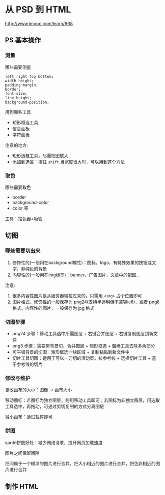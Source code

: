 # 从 PSD 到 HTML

http://www.imooc.com/learn/668

## PS 基本操作

### 测量

哪些需要测量

```text
left right top bottom;
width height;
padding margin;
border;
font-size;
line-height;
background-position;
```

用到哪些工具
  * 矩形框选工具
  * 信息面板
  * 字符面板

注意的地方:
  * 矩形选框工具，尽量把图放大
  * 添加到选区：按住 `shift` 当宽度很大时，可以用到这个方法

### 取色

哪些需要取色
  * border
  * background-color
  * color 等

工具：拾色器+吸管


## 切图

### 哪些需要切出来

1. 修饰性的(一般用在background属性)：图标，logo，有特殊效果的按钮或文字，非纯色的背景
2. 内容性的(一般用在img标签)：banner，广告图片，文章中的配图...

注意:

1. 很多内容性图片是从服务器端拉过来的，只需用 `<img>` 占个位置即可
2. 图片格式，修饰性的一般保存为 png24(支持半透明但不兼容ie6)，或者 png8 格式。内容性的图片，一般保存为 jpg 格式

### 切图步骤

* png24 步骤：移动工具选中所需图层 + 右键合并图层 + 右键复制图层到新文件
* png8 步骤：需要带背景切。合并图层 + 矩形框选 + 魔棒工具去除多余部分
* 可平铺背景的切图：矩形框选一块区域 + 复制粘贴到新文件中
* 切片工具切图：适用于可以一刀切的活动页。拉参考线 + 选择切片工具 + 基于参考线的切片

### 修改与维护

更改画布的大小：图像 -> 画布大小

移动图标：若图标为独立图层，则用移动工具即可；若图标为非独立图层，用选取工具选中，再拖动，可通过剪切复制的方式分离图层

减小画布：通过裁剪即可

### 拼图

sprite拼图好处：减少网络请求，提升网页加载速度

图片之间保留间隙

把同属于一个模块的图片进行合并，把大小相近的图片进行合并，把色彩相近的图片进行合并


## 制作 HTML


